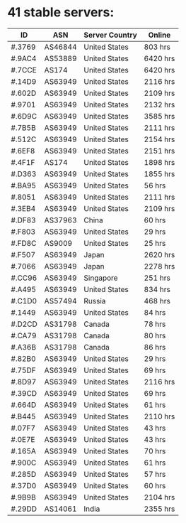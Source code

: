 # 41 stable servers:

| ID | ASN | Server Country | Online |
| ------ | ------ | ------ | ------ |
| #.3769 | AS46844 | United States | 803 hrs |
| #.9AC4 | AS53889 | United States | 6420 hrs |
| #.7CCE | AS174 | United States | 6420 hrs |
| #.14D9 | AS63949 | United States | 2116 hrs |
| #.602D | AS63949 | United States | 2109 hrs |
| #.9701 | AS63949 | United States | 2132 hrs |
| #.6D9C | AS63949 | United States | 3585 hrs |
| #.7B5B | AS63949 | United States | 2111 hrs |
| #.512C | AS63949 | United States | 2154 hrs |
| #.6EF8 | AS63949 | United States | 2151 hrs |
| #.4F1F | AS174 | United States | 1898 hrs |
| #.D363 | AS63949 | United States | 1855 hrs |
| #.BA95 | AS63949 | United States | 56 hrs |
| #.8051 | AS63949 | United States | 2111 hrs |
| #.3EB4 | AS63949 | United States | 2109 hrs |
| #.DF83 | AS37963 | China | 60 hrs |
| #.F803 | AS63949 | United States | 29 hrs |
| #.FD8C | AS9009 | United States | 25 hrs |
| #.F507 | AS63949 | Japan | 2620 hrs |
| #.7066 | AS63949 | Japan | 2278 hrs |
| #.CC96 | AS63949 | Singapore | 251 hrs |
| #.A495 | AS63949 | United States | 834 hrs |
| #.C1D0 | AS57494 | Russia | 468 hrs |
| #.1449 | AS63949 | United States | 84 hrs |
| #.D2CD | AS31798 | Canada | 78 hrs |
| #.CA79 | AS31798 | Canada | 80 hrs |
| #.A36B | AS31798 | Canada | 86 hrs |
| #.82B0 | AS63949 | United States | 29 hrs |
| #.75DF | AS63949 | United States | 69 hrs |
| #.8D97 | AS63949 | United States | 2116 hrs |
| #.39CD | AS63949 | United States | 69 hrs |
| #.664D | AS63949 | United States | 61 hrs |
| #.B445 | AS63949 | United States | 2110 hrs |
| #.07F7 | AS63949 | United States | 43 hrs |
| #.0E7E | AS63949 | United States | 43 hrs |
| #.165A | AS63949 | United States | 70 hrs |
| #.900C | AS63949 | United States | 61 hrs |
| #.285D | AS63949 | United States | 57 hrs |
| #.37D0 | AS63949 | United States | 60 hrs |
| #.9B9B | AS63949 | United States | 2104 hrs |
| #.29DD | AS14061 | India | 2355 hrs |

